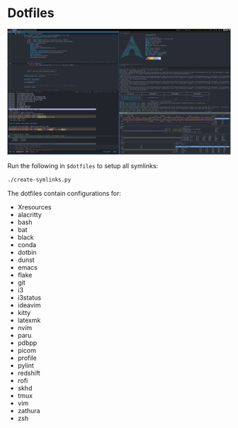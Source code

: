 # Dotfiles

![Screenshot](./scrot.png)

Run the following in `$dotfiles` to setup all symlinks:

```bash
./create-symlinks.py
```

The dotfiles contain configurations for:

* Xresources
* alacritty
* bash
* bat
* black
* conda
* dotbin
* dunst
* emacs
* flake
* git
* i3
* i3status
* ideavim
* kitty
* latexmk
* nvim
* paru
* pdbpp
* picom
* profile
* pylint
* redshift
* rofi
* skhd
* tmux
* vim
* zathura
* zsh
